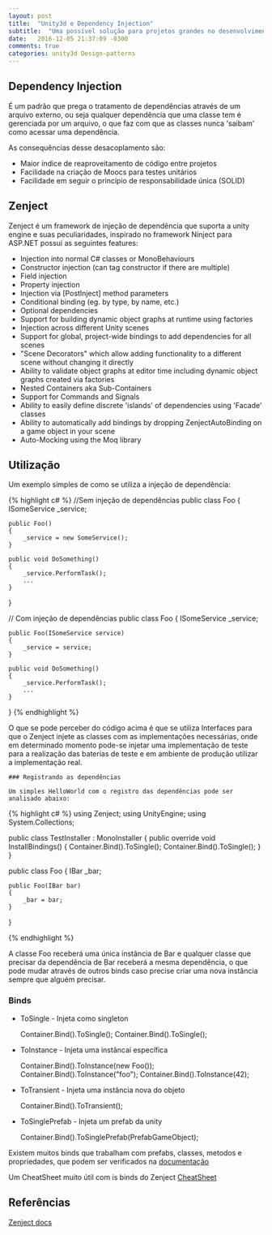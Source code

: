 ```yaml
---
layout: post
title:  "Unity3d e Dependency Injection"
subtitle:  "Uma possível solução para projetos grandes no desenvolvimento de jogos"
date:	2016-12-05 21:37:09 -0300
comments: true
categories: unity3d Design-patterns
---
```


## Dependency Injection

É um padrão que prega o tratamento de dependências através de um arquivo externo, ou seja qualquer dependência que uma classe tem é gerenciada por um arquivo, o que faz com que as classes nunca 'saibam' como acessar uma dependência.

As consequências desse desacoplamento são:

- Maior índice de reaproveitamento de código entre projetos
- Facilidade na criação de Moocs para testes unitários
- Facilidade em seguir o princípio de responsabilidade única (SOLID)

## Zenject

Zenject é um framework de injeção de dependência que suporta a unity engine e suas peculiaridades, inspirado no framework Ninject para ASP.NET possui as seguintes features:

- Injection into normal C# classes or MonoBehaviours
- Constructor injection (can tag constructor if there are multiple)
- Field injection
- Property injection
- Injection via [PostInject] method parameters
- Conditional binding (eg. by type, by name, etc.)
- Optional dependencies
- Support for building dynamic object graphs at runtime using factories
- Injection across different Unity scenes
- Support for global, project-wide bindings to add dependencies for all scenes
- "Scene Decorators" which allow adding functionality to a different scene without changing it directly
- Ability to validate object graphs at editor time including dynamic object graphs created via factories
- Nested Containers aka Sub-Containers
- Support for Commands and Signals
- Ability to easily define discrete 'islands' of dependencies using 'Facade' classes
- Ability to automatically add bindings by dropping ZenjectAutoBinding on a game object in your scene
- Auto-Mocking using the Moq library


## Utilização

Um exemplo simples de como se utiliza a injeção de dependência:


 {% highlight c# %}
//Sem injeção de dependências
public class Foo
{
    ISomeService _service;

    public Foo()
    {
        _service = new SomeService();
    }

    public void DoSomething()
    {
        _service.PerformTask();
        ...
    }
}




// Com injeção de dependências
public class Foo
{
    ISomeService _service;

    public Foo(ISomeService service)
    {
        _service = service;
    }

    public void DoSomething()
    {
        _service.PerformTask();
        ...
    }
}
{% endhighlight %}

O que se pode perceber do código acima é que se utiliza Interfaces para que o Zenject injete as classes com as implementações necessárias, onde em determinado momento pode-se injetar uma implementação de teste para a realização das baterias de teste e em ambiente de produção utilizar a implementação real.


	### Registrando as dependências

	Um simples HelloWorld com o registro das dependências pode ser analisado abaixo:

{% highlight c# %}
using Zenject;
using UnityEngine;
using System.Collections;

public class TestInstaller : MonoInstaller
{
    public override void InstallBindings()
    {
        Container.Bind<Foo>().ToSingle();
	Container.Bind<IBar>().ToSingle<Bar>();
    }
}

public class Foo
{
    IBar _bar;

    public Foo(IBar bar)
    {
        _bar = bar;
    }
}

{% endhighlight %}

A classe Foo receberá uma única instância de Bar e qualquer classe que precisar da dependência de Bar receberá a mesma dependência, o que pode mudar através de outros binds caso precise criar uma nova instância sempre que alguém precisar.


### Binds



 - ToSingle - Injeta como singleton

 	Container.Bind<IFoo>().ToSingle<Foo>();
	Container.Bind<IBar>().ToSingle<Foo>();


 - ToInstance - Injeta uma instâncai específica

 	Container.Bind<Foo>().ToInstance(new Foo());
	Container.Bind<string>().ToInstance("foo");
	Container.Bind<int>().ToInstance(42);

 - ToTransient - Injeta uma instância nova do objeto

	Container.Bind<IFoo>().ToTransient<Foo>();

 - ToSinglePrefab - Injeta um prefab da unity

 	Container.Bind<FooMonoBehaviour>().ToSinglePrefab(PrefabGameObject);


 Existem muitos binds que trabalham com prefabs, classes, metodos e propriedades, que podem ser verificados na [documentação](https://github.com/modesttree/Zenject/tree/f0dd30ad451dcbc3eb17e636455a6c89b14ad537#list-bindings)


 Um CheatSheet muito útil com is binds do Zenject
 [CheatSheet](https://github.com/modesttree/Zenject/tree/f0dd30ad451dcbc3eb17e636455a6c89b14ad537#installers-cheat-sheet)


## Referências

[Zenject docs](https://github.com/modesttree/Zenject)
